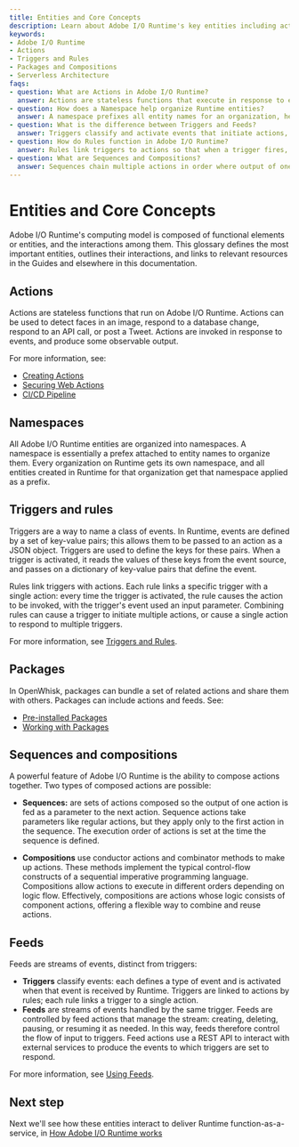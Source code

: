```yaml
---
title: Entities and Core Concepts
description: Learn about Adobe I/O Runtime's key entities including actions, namespaces, triggers, rules, packages, sequences, compositions, and feeds, and how they interact to form a serverless computing model.
keywords:
- Adobe I/O Runtime
- Actions
- Triggers and Rules
- Packages and Compositions
- Serverless Architecture
faqs:
- question: What are Actions in Adobe I/O Runtime?
  answer: Actions are stateless functions that execute in response to events. They perform tasks such as processing images, responding to API calls, or posting tweets.
- question: How does a Namespace help organize Runtime entities?
  answer: A namespace prefixes all entity names for an organization, helping to logically organize and separate entities within Adobe I/O Runtime.
- question: What is the difference between Triggers and Feeds?
  answer: Triggers classify and activate events that initiate actions, while feeds manage the stream of events by creating, deleting, or pausing event flows to triggers.
- question: How do Rules function in Adobe I/O Runtime?
  answer: Rules link triggers to actions so that when a trigger fires, the associated action is invoked with the trigger’s event data.
- question: What are Sequences and Compositions?
  answer: Sequences chain multiple actions in order where output of one feeds the next, while compositions use complex logic flows to execute actions in variable orders using combinator methods.
---
```

# Entities and Core Concepts

Adobe I/O Runtime's computing model is composed of functional elements or entities, and the interactions among them. This glossary defines the most important entities, outlines their interactions, and links to relevant resources in the Guides and elsewhere in this documentation.

## Actions

Actions are stateless functions that run on Adobe I/O Runtime. Actions can be used to detect faces in an image, respond to a database change, respond to an API call, or post a Tweet. Actions are invoked in response to events, and produce some observable output.

For more information, see:

- [Creating Actions](../../guides/runtime_guides/creating-actions.md)
- [Securing Web Actions](../../guides/runtime_guides/securing-web-actions.md)
- [CI/CD Pipeline](../../guides/runtime_guides/ci-cd-pipeline.md)

## Namespaces

All Adobe I/O Runtime entities are organized into namespaces. A namespace is essentially a prefex attached to entity names to organize them. Every organization on Runtime gets its own namespace, and all entities created in Runtime for that organization get that namespace applied as a prefix. 

## Triggers and rules

Triggers are a way to name a class of events. In Runtime, events are defined by a set of key-value pairs; this allows them to be passed to an action as a JSON object. Triggers are used to define the keys for these pairs. When a trigger is activated, it reads the values of these keys from the event source, and passes on a dictionary of key-value pairs that define the event.

Rules link triggers with actions. Each rule links a specific trigger with a single action: every time the trigger is activated, the rule causes the action to be invoked, with the trigger's event used an input parameter. Combining rules can cause a trigger to initiate multiple actions, or cause a single action to respond to multiple triggers.

For more information, see [Triggers and Rules](../../guides/runtime_guides/reference_docs/triggersrules.md).

## Packages

In OpenWhisk, packages can bundle a set of related actions and share them with others. Packages can include actions and feeds. See:

- [Pre-installed Packages](../../guides/runtime_guides/reference_docs/prepackages.md)
- [Working with Packages](../../guides/runtime_guides/reference_docs/packages.md)

## Sequences and compositions

A powerful feature of Adobe I/O Runtime is the ability to compose actions together. Two types of composed actions are possible:

- **Sequences:** are sets of actions composed so the output of one action is fed as a parameter to the next action. Sequence actions take parameters like regular actions, but they apply only to the first action in the sequence. The execution order of actions is set at the time the sequence is defined.

- **Compositions** use conductor actions and combinator methods to make up actions. These methods implement the typical control-flow constructs of a sequential imperative programming language. Compositions allow actions to execute in different orders depending on logic flow. Effectively, compositions are actions whose logic consists of component actions, offering a flexible way to combine and reuse actions.

## Feeds

Feeds are streams of events, distinct from triggers:

* **Triggers** classify events: each defines a type of event and is activated when that event is received by Runtime. Triggers are linked to actions by rules; each rule links a trigger to a single action.
* **Feeds** are streams of events handled by the same trigger. Feeds are controlled by feed actions that manage the stream: creating, deleting, pausing, or resuming it as needed. In this way, feeds therefore control the flow of input to triggers. Feed actions use a REST API to interact with external services to produce the events to which triggers are set to respond.

For more information, see [Using Feeds](../../guides/runtime_guides/reference_docs/feeds.md).

## Next step

Next we'll see how these entities interact to deliver Runtime function-as-a-service, in [How Adobe I/O Runtime works](how-runtime-works.md)
